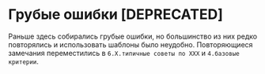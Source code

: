# Грубые ошибки [DEPRECATED]

Раньше здесь собирались грубые ошибки, но большинство из них редко повторялись и использовать шаблоны было неудобно. Повторяющиеся замечания переместились в `6.X.типичные советы по XXX` и `4.базовые критерии`.

